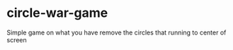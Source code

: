 # circle-war-game
Simple game on what you have remove the circles that running to center of screen 

